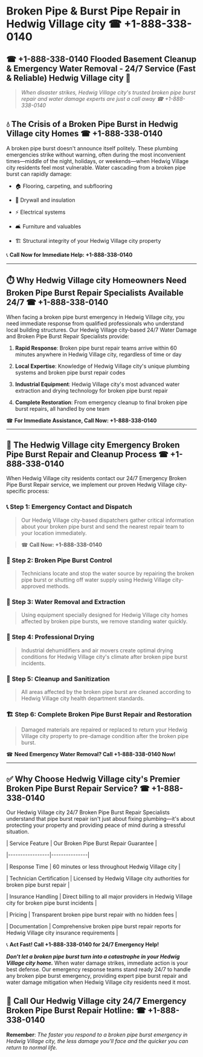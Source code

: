 # Broken Pipe & Burst Pipe Repair in Hedwig Village city ☎ +1-888-338-0140  
## ☎ +1-888-338-0140 Flooded Basement Cleanup & Emergency Water Removal - 24/7 Service (Fast & Reliable) Hedwig Village city 🚨  

> *When disaster strikes, Hedwig Village city's trusted broken pipe burst repair and water damage experts are just a call away ☎ +1-888-338-0140*  

## 💧 The Crisis of a Broken Pipe Burst in Hedwig Village city Homes ☎ +1-888-338-0140  

A broken pipe burst doesn't announce itself politely. These plumbing emergencies strike without warning, often during the most inconvenient times—middle of the night, holidays, or weekends—when Hedwig Village city residents feel most vulnerable. Water cascading from a broken pipe burst can rapidly damage:  

* 🏠 Flooring, carpeting, and subflooring  
* 🧱 Drywall and insulation  
* ⚡ Electrical systems  
* 🛋️ Furniture and valuables  
* 🏗️ Structural integrity of your Hedwig Village city property  

📞 **Call Now for Immediate Help: +1-888-338-0140**  

---  

## ⏱️ Why Hedwig Village city Homeowners Need Broken Pipe Burst Repair Specialists Available 24/7 ☎ +1-888-338-0140  

When facing a broken pipe burst emergency in Hedwig Village city, you need immediate response from qualified professionals who understand local building structures. Our Hedwig Village city-based 24/7 Water Damage and Broken Pipe Burst Repair Specialists provide:  

1. **Rapid Response**: Broken pipe burst repair teams arrive within 60 minutes anywhere in Hedwig Village city, regardless of time or day  
2. **Local Expertise**: Knowledge of Hedwig Village city's unique plumbing systems and broken pipe burst repair codes  
3. **Industrial Equipment**: Hedwig Village city's most advanced water extraction and drying technology for broken pipe burst repair  
4. **Complete Restoration**: From emergency cleanup to final broken pipe burst repairs, all handled by one team  

☎ **For Immediate Assistance, Call Now: +1-888-338-0140**  

---  

## 🔧 The Hedwig Village city Emergency Broken Pipe Burst Repair and Cleanup Process ☎ +1-888-338-0140  

When Hedwig Village city residents contact our 24/7 Emergency Broken Pipe Burst Repair service, we implement our proven Hedwig Village city-specific process:  

### 📞 Step 1: Emergency Contact and Dispatch  
> Our Hedwig Village city-based dispatchers gather critical information about your broken pipe burst and send the nearest repair team to your location immediately.  
> ☎ **Call Now: +1-888-338-0140**  

### 🚿 Step 2: Broken Pipe Burst Control  
> Technicians locate and stop the water source by repairing the broken pipe burst or shutting off water supply using Hedwig Village city-approved methods.  

### 🌊 Step 3: Water Removal and Extraction  
> Using equipment specially designed for Hedwig Village city homes affected by broken pipe bursts, we remove standing water quickly.  

### 💨 Step 4: Professional Drying  
> Industrial dehumidifiers and air movers create optimal drying conditions for Hedwig Village city's climate after broken pipe burst incidents.  

### 🧼 Step 5: Cleanup and Sanitization  
> All areas affected by the broken pipe burst are cleaned according to Hedwig Village city health department standards.  

### 🏗️ Step 6: Complete Broken Pipe Burst Repair and Restoration  
> Damaged materials are repaired or replaced to return your Hedwig Village city property to pre-damage condition after the broken pipe burst.  

☎ **Need Emergency Water Removal? Call +1-888-338-0140 Now!**  

---  

## ✅ Why Choose Hedwig Village city's Premier Broken Pipe Burst Repair Service? ☎ +1-888-338-0140  

Our Hedwig Village city 24/7 Broken Pipe Burst Repair Specialists understand that pipe burst repair isn't just about fixing plumbing—it's about protecting your property and providing peace of mind during a stressful situation.  

| Service Feature | Our Broken Pipe Burst Repair Guarantee |  
|-----------------|---------------|  
| Response Time | 60 minutes or less throughout Hedwig Village city |  
| Technician Certification | Licensed by Hedwig Village city authorities for broken pipe burst repair |  
| Insurance Handling | Direct billing to all major providers in Hedwig Village city for broken pipe burst incidents |  
| Pricing | Transparent broken pipe burst repair with no hidden fees |  
| Documentation | Comprehensive broken pipe burst repair reports for Hedwig Village city insurance requirements |  

📞 **Act Fast! Call +1-888-338-0140 for 24/7 Emergency Help!**  

***Don't let a broken pipe burst turn into a catastrophe in your Hedwig Village city home.*** When water damage strikes, immediate action is your best defense. Our emergency response teams stand ready 24/7 to handle any broken pipe burst emergency, providing expert pipe burst repair and water damage mitigation when Hedwig Village city residents need it most.  

## 📱 Call Our Hedwig Village city 24/7 Emergency Broken Pipe Burst Repair Hotline: ☎ +1-888-338-0140  

**Remember**: *The faster you respond to a broken pipe burst emergency in Hedwig Village city, the less damage you'll face and the quicker you can return to normal life.*